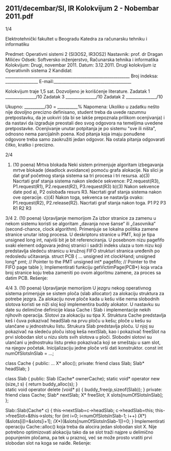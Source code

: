 2011/decembar/SI, IR Kolokvijum 2 - Nobembar 2011.pdf
--------------------------------------------------------------------------------


1/4 
 
Elektrotehnički fakultet u Beogradu 
Katedra za računarsku tehniku i informatiku 
 
Predmet: Operativni sistemi 2 (SI3OS2, IR3OS2) 
Nastavnik: prof. dr Dragan Milićev 
Odsek: Softversko inženjerstvo, Računarska tehnika i informatika 
Kolokvijum: Drugi, novembar 2011. 
Datum: 3.12.2011. 
Drugi kolokvijum iz Operativnih sistema 2 
Kandidat: _____________________________________________________________ 
Broj indeksa: ________________  E-mail:______________________________________ 
 
Kolokvijum traje 1,5 sat. Dozvoljeno je korišćenje literature. 
Zadatak 1 _______________/10   Zadatak 3 _______________/10 
Zadatak 2 _______________/10    
 
Ukupno: __________/30 = __________% 
Napomena: Ukoliko u zadatku nešto nije dovoljno precizno definisano, student treba da 
uvede razumnu pretpostavku, da je uokviri (da bi se lakše prepoznala prilikom ocenjivanja) i 
da  nastavi  da  izgrađuje  preostali  deo  svog  odgovora  na  temeljima  uvedene  pretpostavke. 
Ocenjivanje unutar potpitanja je po sistemu "sve ili ništa", odnosno nema parcijalnih poena. 
Kod pitanja koja imaju ponuđene odgovore treba samo zaokružiti jedan  odgovor.  Na  ostala 
pitanja odgovarati čitko, kratko i precizno. 
 

2/4 
1. (10 poena) Mrtva blokada 
Neki  sistem  primenjuje algoritam  izbegavanja  mrtve  blokade  (deadlock  avoidance) pomoću 
grafa alokacije. Na slici je dat graf početnog stanja sistema sa tri procesa i tri resursa. 
a)(3) Nacrtati graf stanja sistema nakon sledeće sekvence: 
P2.request(R3), P1.request(R1), P2.request(R2), P3.request(R3) 
b)(3) Nakon sekvence date pod a), P2 oslobađa resurs R3. Nacrtati graf stanja sistema nakon 
ove operacije. 
c)(4) Nakon toga, sekvenca se nastavlja ovako: P1.request(R2), P2.release(R2). Nacrtati graf 
stanja nakon toga. 
P1
P2
P3
R1
R2
R3
 
 

3/4 
2. (10 poena) Upravljanje memorijom 
Za  izbor  stranice  za zamenu u nekom sistemu koristi se algoritam „davanja nove šanse“ ili 
„časovnika“ (second-chance, clock algorithm). Primenjuje se lokalna politika zamene stranice 
unutar istog procesa. U deskriptoru stranice u PMT, koji je tipa unsigned long int, najviši 
bit je bit referenciranja. U posebnom nizu pagefifo svaki element odgovara jednoj stranici i 
sadrži indeks  ulaza  u tom  nizu  koji predstavlja sledeću stranicu u kružnoj FIFO strukturi 
stranica uređenih po redosledu učitavanja. 
struct PCB { 
  ... 
  unsigned int clockHand; 
  unsigned long* pmt; // Pointer to the PMT 
  unsigned int* pagefifo; // Pointer to the FIFO page table 
}; 
Implementirati  funkciju getVictimPage(PCB*) koja vraća broj stranice  koju treba  zameniti 
po ovom algoritmu zamene, za proces sa datim PCB. 
Rešenje: 
 

4/4 
3. (10 poena) Upravljanje memorijom 
U jezgru nekog operativnog sistema primenjuje se sistem ploča (slab  allocator)  za  alokaciju 
struktura za potrebe jezgra. Za alokaciju nove ploče kada u kešu više nema slobodnih slotova 
koristi se niži sloj koji implementira buddy alokator. 
U nastavku su date su delimične definicije klasa Cache i Slab i implementacije nekih njihovih 
operacija. Slotovi  za  alokaciju  su  tipa X.  Struktura Cache predstavlja keš i čuva pokazivač 
headSlab na prvu ploču u kešu; ploče u kešu su ulančane u jednostruku listu. Strukura Slab 
predstavlja ploču. U njoj su pokazivač na sledeću ploču istog keša nextSlab, kao i pokazivač 
freeSlot na  prvi  slobodan  slot  u  nizu slots svih  slotova  u  ploči.  Slobodni  slotovi  su 
ulančani u jednostruku listu preko pokazivača koji se smeštaju u sam slot, na njegov početak. 
Inicijalizaciju jedne ploče vrši dati konstruktor. 
const int numOfSlotsInSlab = ...; 
 
class Cache { 
public: 
  ... 
  X* alloc(); 
private: 
  friend class Slab; 
  Slab* headSlab; 
} 
 
class Slab { 
public: 
  Slab (Cache* ownerCache); 
  static void* operator new (size_t s) { return buddy_alloc(s); }  
  static void  operator delete (void* p) { buddy_free(p,sizeof(Slab)); } 
private: 
  friend class Cache; 
  Slab* nextSlab; 
  X* freeSlot; 
  X slots[numOfSlotsInSlab]; 
}; 
 
Slab::Slab(Cache* c) { 
    this->nextSlab=c->headSlab; 
    c->headSlab=this; 
    this->freeSlot=&this->slots; 
    for (int i=0; i<numOfSlotsInSlab-1; i++) 
      *(X**)(&slots[i])=&slots[i+1]; 
    *(X**)(&slots[numOfSlotsInSlab-1])=0; 
} 
Implementirati  operaciju Cache::alloc() koja  treba  da  alocira jedan slobodan  slot X. Nije 
potrebno optimizovati alokaciju tako da se slot traži najpre u delimično popunjenim pločama, 
pa tek u praznoj, već se može prosto vratiti prvi slobodan slot na koga se naiđe. 
Rešenje: 
 
 
 